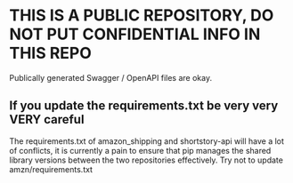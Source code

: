 # THIS IS A PUBLIC REPOSITORY, DO NOT PUT CONFIDENTIAL INFO IN THIS REPO

Publically generated Swagger / OpenAPI files are okay.

## If you update the requirements.txt be very very VERY careful

The requirements.txt of amazon_shipping and shortstory-api will have a lot of conflicts, it is currently
a pain to ensure that pip manages the shared library versions between the two repositories effectively.
Try not to update amzn/requirements.txt
